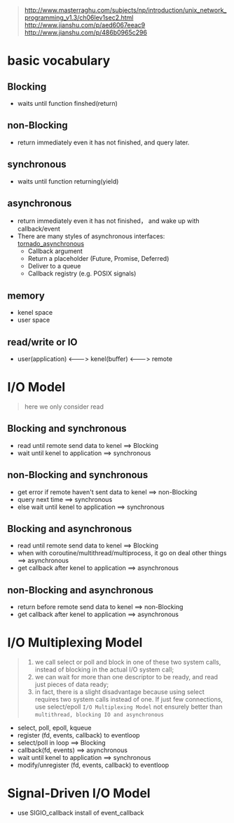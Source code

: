 > http://www.masterraghu.com/subjects/np/introduction/unix_network_programming_v1.3/ch06lev1sec2.html
> http://www.jianshu.com/p/aed6067eeac9
> http://www.jianshu.com/p/486b0965c296

# basic vocabulary
## Blocking
  - waits until function finshed(return)
## non-Blocking
  - return immediately even it has not finished, and query later.
## synchronous
  - waits until function returning(yield)
## asynchronous
  - return immediately even it has not finished， and wake up with callback/event
  - There are many styles of asynchronous interfaces: [tornado_asynchronous](http://www.tornadoweb.org/en/stable/guide/async.html#asynchronous)
    - Callback argument
    - Return a placeholder (Future, Promise, Deferred)
    - Deliver to a queue
    - Callback registry (e.g. POSIX signals)
## memory
  - kenel space
  - user space
## read/write or IO
  - user(application) <---> kenel(buffer) <---> remote
  
# I/O Model
> here we only consider read 
## Blocking and synchronous
  - read until remote send data to kenel ==> Blocking
  - wait until kenel to application ==> synchronous

## non-Blocking and synchronous
  - get error if remote haven't sent data to kenel ==> non-Blocking
  - query next time ==> synchronous
  - else wait until kenel to application ==> synchronous

## Blocking and asynchronous
  - read until remote send data to kenel ==> Blocking
  - when with coroutine/multithread/multiprocess, it go on deal other things  ==> asynchronous
  - get callback after kenel to application ==> asynchronous

## non-Blocking and asynchronous
  - return before remote send data to kenel ==> non-Blocking
  - get callback after kenel to application ==> asynchronous

# I/O Multiplexing Model
  > 1. we call select or poll and block in one of these two system calls, instead of blocking in the actual I/O system call;
  > 2. we can wait for more than one descriptor to be ready, and read just pieces of data ready;
  > 3. in fact, there is a slight disadvantage because using select requires two system calls instead of one. If just few connections, use select/epoll `I/O Multiplexing Model` not ensurely better than `multithread, blocking IO and asynchronous`
  - select, poll, epoll, kqueue
  - register (fd, events, callback) to eventloop
  - select/poll in loop ==> Blocking
  - callback(fd, events) ==> asynchronous
  - wait until kenel to application ==> synchronous
  - modify/unregister (fd, events, callback) to eventloop

# Signal-Driven I/O Model
  - use SIGIO_callback install of event_callback
